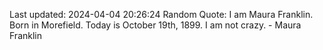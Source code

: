 Last updated: 2024-04-04 20:26:24
Random Quote: I am Maura Franklin. Born in Morefield. Today is October 19th, 1899. I am not crazy. - Maura Franklin